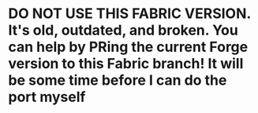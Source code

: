 <h1>DO NOT USE THIS FABRIC VERSION. It's old, outdated, and broken. You can help by PRing the current Forge version to this Fabric branch! It will be some time before I can do the port myself</h1>


